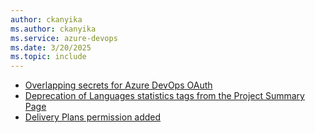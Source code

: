 ```yaml
---
author: ckanyika
ms.author: ckanyika
ms.service: azure-devops
ms.date: 3/20/2025
ms.topic: include
---
```


- [Overlapping secrets for Azure DevOps OAuth](#overlapping-secrets-for-azure-devops-oauth)
- [Deprecation of Languages statistics tags from the Project Summary Page](#deprecation-of-languages-statistics-tags-from-the-project-summary-page)
- [Delivery Plans permission added](#delivery-plans-permission-added)

